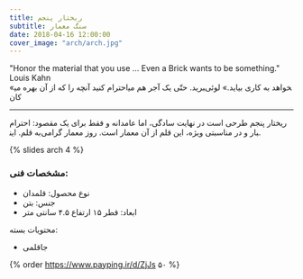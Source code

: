 ```yaml
---
title: ریختار پنجم
subtitle: سنگ معمار
date: 2018-04-16 12:00:00
cover_image: "arch/arch.jpg"
---
```

<div dir="ltr">
"Honor the material that you use … Even a Brick wants to be something."
Louis Kahn
</div>
«احترام کنید آنچه را که از آن بهره می‎برید. حتّی یک آجر هم می‎خواهد به کاری بیاید.»
لوئی کان

<hr class="style-two">

ریختار پنجم طرحی است در نهایت سادگی، اما عامدانه و فقط برای یک مقصود: احترام به قلم. این‎بار و در مناسبتی ویژه، این قلم از آن معمار است. روز معمار گرامی.

{% slides arch 4 %}

### مشخصات فنی:

- نوع محصول: قلمدان
- جنس: بتن
- ابعاد: قطر ۱۵ ارتفاع ۴.۵ سانتی متر

محتویات بسته:
- جاقلمی

{% order https://www.payping.ir/d/ZjJs ۵۰ %}
